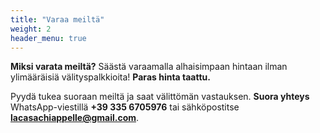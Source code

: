 ```yaml
---
title: "Varaa meiltä"
weight: 2
header_menu: true
---
```

**Miksi varata meiltä?** Säästä varaamalla alhaisimpaan hintaan ilman ylimääräisiä välityspalkkioita!
**Paras hinta taattu.**

Pyydä tukea suoraan meiltä ja saat välittömän vastauksen. **Suora yhteys** WhatsApp-viestillä **+39 335 6705976** tai sähköpostitse **lacasachiappelle@gmail.com**.
